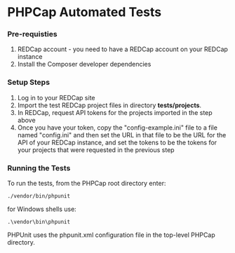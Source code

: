 PHPCap Automated Tests
=====================================

### Pre-requisties
1. REDCap account - you need to have a REDCap account on your REDCap instance
2. Install the Composer developer dependencies


### Setup Steps
1. Log in to your REDCap site
2. Import the test REDCap project files in directory __tests/projects__.
3. In REDCap, request API tokens for the projects imported in the step above
4. Once you have your token, copy the "config-example.ini" file to a file
   named "config.ini" and then set the URL in that file to be the
   URL for the API of your REDCap instance, and set the tokens to be
   the tokens for your projects that were requested in the previous step
   
### Running the Tests
To run the tests, from the PHPCap root directory enter:
    
    ./vendor/bin/phpunit
    
for Windows shells use:

    .\vendor\bin\phpunit
    
PHPUnit uses the phpunit.xml configuration file in the top-level PHPCap directory.

